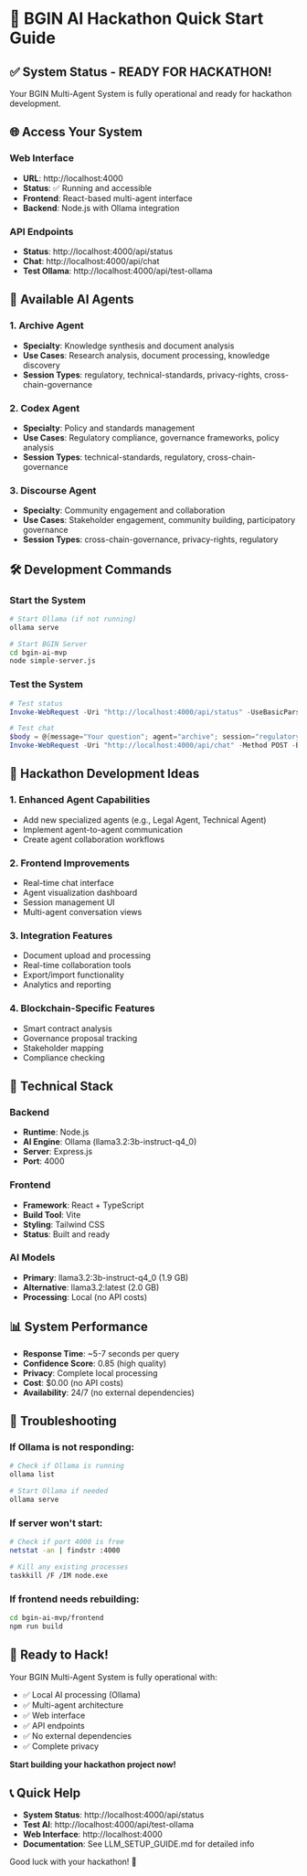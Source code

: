 # 🚀 BGIN AI Hackathon Quick Start Guide

## ✅ System Status - READY FOR HACKATHON!

Your BGIN Multi-Agent System is fully operational and ready for hackathon development.

## 🌐 Access Your System

### Web Interface
- **URL**: http://localhost:4000
- **Status**: ✅ Running and accessible
- **Frontend**: React-based multi-agent interface
- **Backend**: Node.js with Ollama integration

### API Endpoints
- **Status**: http://localhost:4000/api/status
- **Chat**: http://localhost:4000/api/chat
- **Test Ollama**: http://localhost:4000/api/test-ollama

## 🤖 Available AI Agents

### 1. Archive Agent
- **Specialty**: Knowledge synthesis and document analysis
- **Use Cases**: Research analysis, document processing, knowledge discovery
- **Session Types**: regulatory, technical-standards, privacy-rights, cross-chain-governance

### 2. Codex Agent  
- **Specialty**: Policy and standards management
- **Use Cases**: Regulatory compliance, governance frameworks, policy analysis
- **Session Types**: technical-standards, regulatory, cross-chain-governance

### 3. Discourse Agent
- **Specialty**: Community engagement and collaboration
- **Use Cases**: Stakeholder engagement, community building, participatory governance
- **Session Types**: cross-chain-governance, privacy-rights, regulatory

## 🛠️ Development Commands

### Start the System
```bash
# Start Ollama (if not running)
ollama serve

# Start BGIN Server
cd bgin-ai-mvp
node simple-server.js
```

### Test the System
```powershell
# Test status
Invoke-WebRequest -Uri "http://localhost:4000/api/status" -UseBasicParsing

# Test chat
$body = @{message="Your question"; agent="archive"; session="regulatory"} | ConvertTo-Json
Invoke-WebRequest -Uri "http://localhost:4000/api/chat" -Method POST -Body $body -ContentType "application/json" -UseBasicParsing
```

## 🎯 Hackathon Development Ideas

### 1. Enhanced Agent Capabilities
- Add new specialized agents (e.g., Legal Agent, Technical Agent)
- Implement agent-to-agent communication
- Create agent collaboration workflows

### 2. Frontend Improvements
- Real-time chat interface
- Agent visualization dashboard
- Session management UI
- Multi-agent conversation views

### 3. Integration Features
- Document upload and processing
- Real-time collaboration tools
- Export/import functionality
- Analytics and reporting

### 4. Blockchain-Specific Features
- Smart contract analysis
- Governance proposal tracking
- Stakeholder mapping
- Compliance checking

## 🔧 Technical Stack

### Backend
- **Runtime**: Node.js
- **AI Engine**: Ollama (llama3.2:3b-instruct-q4_0)
- **Server**: Express.js
- **Port**: 4000

### Frontend
- **Framework**: React + TypeScript
- **Build Tool**: Vite
- **Styling**: Tailwind CSS
- **Status**: Built and ready

### AI Models
- **Primary**: llama3.2:3b-instruct-q4_0 (1.9 GB)
- **Alternative**: llama3.2:latest (2.0 GB)
- **Processing**: Local (no API costs)

## 📊 System Performance

- **Response Time**: ~5-7 seconds per query
- **Confidence Score**: 0.85 (high quality)
- **Privacy**: Complete local processing
- **Cost**: $0.00 (no API costs)
- **Availability**: 24/7 (no external dependencies)

## 🚨 Troubleshooting

### If Ollama is not responding:
```bash
# Check if Ollama is running
ollama list

# Start Ollama if needed
ollama serve
```

### If server won't start:
```bash
# Check if port 4000 is free
netstat -an | findstr :4000

# Kill any existing processes
taskkill /F /IM node.exe
```

### If frontend needs rebuilding:
```bash
cd bgin-ai-mvp/frontend
npm run build
```

## 🎉 Ready to Hack!

Your BGIN Multi-Agent System is fully operational with:
- ✅ Local AI processing (Ollama)
- ✅ Multi-agent architecture
- ✅ Web interface
- ✅ API endpoints
- ✅ No external dependencies
- ✅ Complete privacy

**Start building your hackathon project now!**

## 📞 Quick Help

- **System Status**: http://localhost:4000/api/status
- **Test AI**: http://localhost:4000/api/test-ollama
- **Web Interface**: http://localhost:4000
- **Documentation**: See LLM_SETUP_GUIDE.md for detailed info

Good luck with your hackathon! 🚀
